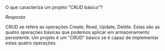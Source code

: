 O que caracteriza um projeto "CRUD básico"?

*Resposta*

CRUD se refere as operações Create, Read, Update, Delete. Estas são as quatro operações básicas que podemos aplicar em armazenamento persistente. Um projeto é um "CRUD" básico se é capaz de implementar estas quatro operações. 
